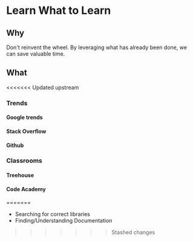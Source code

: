 # Learn What to Learn

## Why
Don't reinvent the wheel. By leveraging what has already been done, we can save valuable time.

## What
<<<<<<< Updated upstream
### Trends
#### Google trends
#### Stack Overflow
#### Github

### Classrooms
#### Treehouse
#### Code Academy
=======
- Searching for correct libraries
- Finding/Understanding Documentation
>>>>>>> Stashed changes
